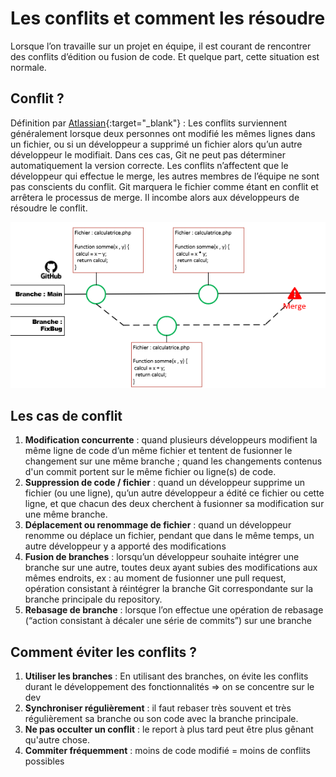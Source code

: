 # Les conflits et comment les résoudre
Lorsque l’on travaille sur un projet en équipe, il est courant de rencontrer des conflits d’édition ou fusion de code. Et quelque part, cette situation est normale.

## Conflit ?

Définition par [Atlassian](https://www.atlassian.com/fr/git/tutorials/using-branches/merge-conflicts){:target="_blank"}  : 
Les conflits surviennent généralement lorsque deux personnes ont modifié les mêmes lignes dans un fichier, ou si un développeur a supprimé un fichier alors qu’un autre développeur le modifiait. 
Dans ces cas, Git ne peut pas déterminer automatiquement la version correcte. Les conflits n’affectent que le développeur qui effectue le merge, les autres membres de l’équipe ne sont pas conscients du conflit. 
Git marquera le fichier comme étant en conflit et arrêtera le processus de merge. Il incombe alors aux développeurs de résoudre le conflit.

![conflit_01](./images/github/conflit_01.png)

## Les cas de conflit
1. **Modification concurrente** : quand plusieurs développeurs modifient la même ligne de code d’un même fichier et tentent de fusionner le changement sur une même branche ; quand les changements contenus d'un commit portent sur le même fichier ou ligne(s) de code.
2. **Suppression de code / fichier** : quand un développeur supprime un fichier (ou une ligne), qu’un autre développeur a édité ce fichier ou cette ligne, et que chacun des deux cherchent à fusionner sa modification sur une même branche.
3. **Déplacement ou renommage de fichier** : quand un développeur renomme ou déplace un fichier, pendant que dans le même temps, un autre développeur y a apporté des modifications
4. **Fusion de branches** : lorsqu’un développeur souhaite intégrer une branche sur une autre, toutes deux ayant subies des modifications aux mêmes endroits, ex : au moment de fusionner une pull request, opération consistant à réintégrer la branche Git correspondante sur la branche principale du repository.
4. **Rebasage de branche** : lorsque l’on effectue une opération de rebasage (“action consistant à décaler une série de commits”) sur une branche

## Comment éviter les conflits ?
1. **Utiliser les branches** : En utilisant des branches, on évite les conflits durant le développement des fonctionnalités => on se concentre sur le dev
2. **Synchroniser régulièrement** : il faut rebaser très souvent et très régulièrement sa branche ou son code avec la branche principale.
3. **Ne pas occulter un conflit** : le report à plus tard peut être plus gênant qu'autre chose.
4. **Commiter fréquemment** : moins de code modifié = moins de conflits possibles

